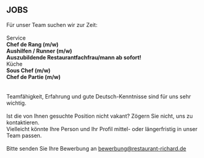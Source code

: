 ## JOBS

Für unser Team suchen wir zur Zeit:  
<br>
Service  
**Chef de Rang (m/w)**  
**Aushilfen / Runner (m/w)**  
**Auszubildende Restaurantfachfrau/mann ab sofort!** 
<br>
Küche  
**Sous Chef (m/w)**  
**Chef de Partie (m/w)**   
<br>
<br>
Teamfähigkeit, Erfahrung und gute Deutsch-Kenntnisse sind für uns sehr wichtig.  
<br>
Ist die von Ihnen gesuchte Position nicht vakant? Zögern Sie nicht, uns zu kontaktieren.  
Vielleicht könnte Ihre Person und Ihr Profil mittel- oder längerfristig in unser Team passen.
<br>
<br>
Bitte senden Sie Ihre Bewerbung an <u>[bewerbung@restaurant-richard.de](mailto:bewerbung@restaurant-richard.de)</u>
